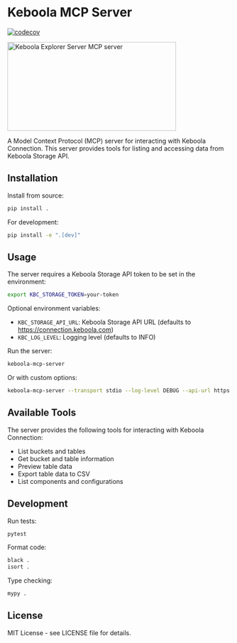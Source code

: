 # Keboola MCP Server


[![codecov](https://codecov.io/gh/jordanrburger/keboola-mcp-server/branch/master/graph/badge.svg?token=4JMT6ZBZMO)](https://codecov.io/gh/jordanrburger/keboola-mcp-server)

<a href="https://glama.ai/mcp/servers/72mwt1x862"><img width="380" height="200" src="https://glama.ai/mcp/servers/72mwt1x862/badge" alt="Keboola Explorer Server MCP server" /></a>

A Model Context Protocol (MCP) server for interacting with Keboola Connection. This server provides tools for listing and accessing data from Keboola Storage API.

## Installation

Install from source:

```bash
pip install .
```

For development:

```bash
pip install -e ".[dev]"
```

## Usage

The server requires a Keboola Storage API token to be set in the environment:

```bash
export KBC_STORAGE_TOKEN=your-token
```

Optional environment variables:
- `KBC_STORAGE_API_URL`: Keboola Storage API URL (defaults to https://connection.keboola.com)
- `KBC_LOG_LEVEL`: Logging level (defaults to INFO)

Run the server:

```bash
keboola-mcp-server
```

Or with custom options:

```bash
keboola-mcp-server --transport stdio --log-level DEBUG --api-url https://connection.north-europe.azure.keboola.com
```

## Available Tools

The server provides the following tools for interacting with Keboola Connection:

- List buckets and tables
- Get bucket and table information
- Preview table data
- Export table data to CSV
- List components and configurations

## Development

Run tests:

```bash
pytest
```

Format code:

```bash
black .
isort .
```

Type checking:

```bash
mypy .
```

## License

MIT License - see LICENSE file for details.
